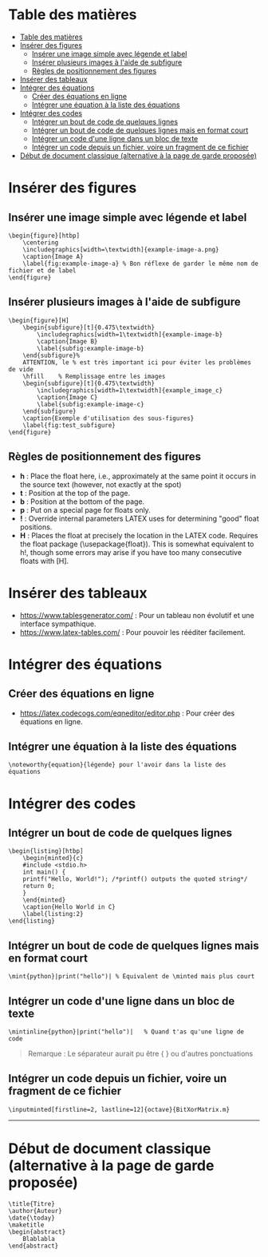 # Table des matières

- [Table des matières](#table-des-matières)
- [Insérer des figures](#insérer-des-figures)
  - [Insérer une image simple avec légende et label](#insérer-une-image-simple-avec-légende-et-label)
  - [Insérer plusieurs images à l'aide de subfigure](#insérer-plusieurs-images-à-laide-de-subfigure)
  - [Règles de positionnement des figures](#règles-de-positionnement-des-figures)
- [Insérer des tableaux](#insérer-des-tableaux)
- [Intégrer des équations](#intégrer-des-équations)
  - [Créer des équations en ligne](#créer-des-équations-en-ligne)
  - [Intégrer une équation à la liste des équations](#intégrer-une-équation-à-la-liste-des-équations)
- [Intégrer des codes](#intégrer-des-codes)
  - [Intégrer un bout de code de quelques lignes](#intégrer-un-bout-de-code-de-quelques-lignes)
  - [Intégrer un bout de code de quelques lignes mais en format court](#intégrer-un-bout-de-code-de-quelques-lignes-mais-en-format-court)
  - [Intégrer un code d'une ligne dans un bloc de texte](#intégrer-un-code-dune-ligne-dans-un-bloc-de-texte)
  - [Intégrer un code depuis un fichier, voire un fragment de ce fichier](#intégrer-un-code-depuis-un-fichier-voire-un-fragment-de-ce-fichier)
- [Début de document classique (alternative à la page de garde proposée)](#début-de-document-classique-alternative-à-la-page-de-garde-proposée)

# Insérer des figures

## Insérer une image simple avec légende et label

````
\begin{figure}[htbp]
    \centering
    \includegraphics[width=\textwidth]{example-image-a.png}
    \caption{Image A}
    \label{fig:example-image-a} % Bon réflexe de garder le même nom de fichier et de label
\end{figure}
````

## Insérer plusieurs images à l'aide de subfigure

````
\begin{figure}[H]
    \begin{subfigure}[t]{0.475\textwidth}
        \includegraphics[width=1\textwidth]{example-image-b}
        \caption{Image B}
        \label{subfig:example-image-b}
    \end{subfigure}%
    ATTENTION, le % est très important ici pour éviter les problèmes de vide
    \hfill    % Remplissage entre les images
    \begin{subfigure}[t]{0.475\textwidth}
        \includegraphics[width=1\textwidth]{example_image_c}
        \caption{Image C}
        \label{subfig:example-image-c}
    \end{subfigure}
    \caption{Exemple d'utilisation des sous-figures}
    \label{fig:test_subfigure}
\end{figure}
````

## Règles de positionnement des figures

- **h** : Place the float here, i.e., approximately at the same point it occurs in the source text (however, not exactly at the spot)
- **t** : Position at the top of the page.
- **b** : Position at the bottom of the page.
- **p** : Put on a special page for floats only.
- **!** : Override internal parameters LATEX uses for determining "good" float positions.
- **H** : Places the float at precisely the location in the LATEX code. Requires the float package (\usepackage{float}). This is somewhat equivalent to h!, though some errors may arise if you have too many consecutive floats with [H].

# Insérer des tableaux

- <https://www.tablesgenerator.com/> : Pour un tableau non évolutif et une interface sympathique.
- <https://www.latex-tables.com/> : Pour pouvoir les rééditer facilement.

# Intégrer des équations

## Créer des équations en ligne

- <https://latex.codecogs.com/eqneditor/editor.php> : Pour créer des équations en ligne.

## Intégrer une équation à la liste des équations

````
\noteworthy{equation}{légende} pour l'avoir dans la liste des équations
````

# Intégrer des codes

## Intégrer un bout de code de quelques lignes

````
\begin{listing}[htbp]
    \begin{minted}{c}
    #include <stdio.h>
    int main() {
    printf("Hello, World!"); /*printf() outputs the quoted string*/
    return 0;
    }
    \end{minted}
    \caption{Hello World in C}
    \label{listing:2}
\end{listing}
````

## Intégrer un bout de code de quelques lignes mais en format court

````
\mint{python}|print("hello")| % Équivalent de \minted mais plus court
````

## Intégrer un code d'une ligne dans un bloc de texte

````
\mintinline{python}|print("hello")|   % Quand t'as qu'une ligne de code
````

> Remarque : Le séparateur aurait pu être { } ou d'autres ponctuations

## Intégrer un code depuis un fichier, voire un fragment de ce fichier

````
\inputminted[firstline=2, lastline=12]{octave}{BitXorMatrix.m}
````

___

# Début de document classique (alternative à la page de garde proposée)

````
\title{Titre}
\author{Auteur}
\date{\today}
\maketitle
\begin{abstract}
    Blablabla
\end{abstract}
````
